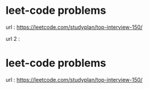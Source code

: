 
# leet-code problems

url : https://leetcode.com/studyplan/top-interview-150/

url 2 :

# leet-code problems
url : https://leetcode.com/studyplan/top-interview-150/

